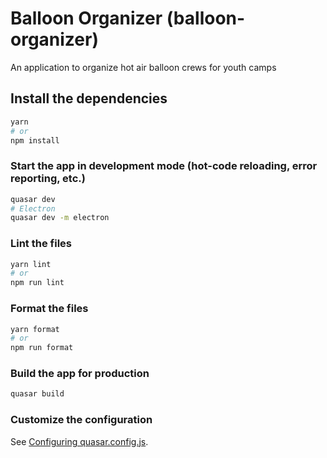 # Balloon Organizer (balloon-organizer)

An application to organize hot air balloon crews for youth camps

## Install the dependencies

```bash
yarn
# or
npm install
```

### Start the app in development mode (hot-code reloading, error reporting, etc.)

```bash
quasar dev
# Electron
quasar dev -m electron
```

### Lint the files

```bash
yarn lint
# or
npm run lint
```

### Format the files

```bash
yarn format
# or
npm run format
```

### Build the app for production

```bash
quasar build
```

### Customize the configuration

See [Configuring quasar.config.js](https://v2.quasar.dev/quasar-cli-vite/quasar-config-js).
